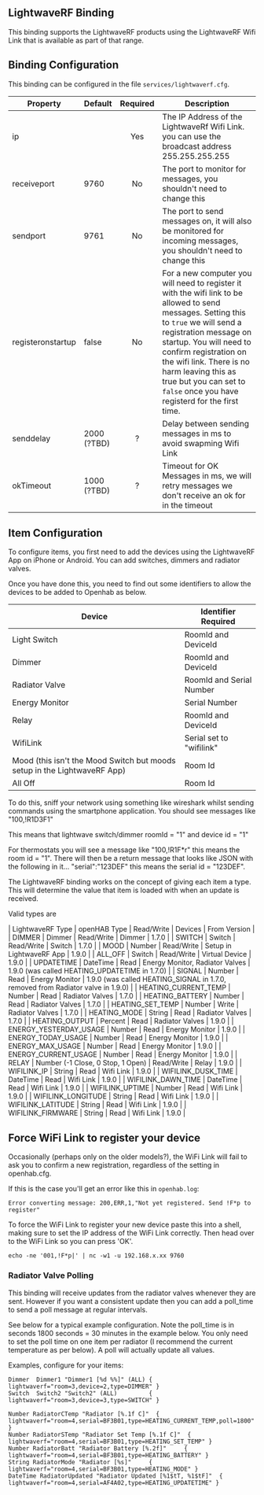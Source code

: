 ## LightwaveRF Binding

This binding supports the LightwaveRF products using the LightwaveRF Wifi Link that is available as part of that range.

## Binding Configuration

This binding can be configured in the file `services/lightwaverf.cfg`.

| Property | Default | Required | Description |
|----------|---------|:--------:|-------------|
| ip       |         |   Yes    | The IP Address of the LightwaveRf Wifi Link. you can use the broadcast address 255.255.255.255 |
| receiveport | 9760 |   No     | The port to monitor for messages, you shouldn't need to change this |
| sendport | 9761    |   No     | The port to send messages on, it will also be monitored for incoming messages, you shouldn't need to change this |
| registeronstartup | false | No | For a new computer you will need to register it with the wifi link to be allowed to send messages.  Setting this to `true` we will send a registration message on startup. You will need to confirm registration on the wifi link. There is no harm leaving this as true but you can set to `false` once you have registerd for the first time. |
| senddelay |  2000 (?TBD) | ?  | Delay between sending messages in ms to avoid swapming Wifi Link |
| okTimeout | 1000 (?TBD) |  ?  | Timeout for OK Messages in ms, we will retry messages we don't receive an ok for in the timeout |

## Item Configuration

To configure items, you first need to add the devices using the LightwaveRF App on iPhone or Android. You can add switches, dimmers and radiator valves.

Once you have done this, you need to find out some identifiers to allow the devices to be added to Openhab as below. 

| Device | Identifier Required | 
|--------|---------------------|
| Light Switch | RoomId and DeviceId |
| Dimmer | RoomId and DeviceId |
| Radiator Valve | RoomId and Serial Number |
| Energy Monitor | Serial Number |
| Relay | RoomId and DeviceId |
| WifiLink | Serial set to "wifilink" |
| Mood (this isn't the Mood Switch but moods setup in the LightwaveRF App) | Room Id |
| All Off | Room Id |

To do this, sniff your network using something like wireshark whilst sending commands using the smartphone application. You should see messages like "100,!R1D3F1"

This means that lightwave switch/dimmer roomId = "1" and device id = "1"

For thermostats you will see a message like "100,!R1F*r" this means the room id = "1". There will then be a return message that looks like JSON with the following in it... "serial":"123DEF" this means the serial id = "123DEF".

The LightwaveRF binding works on the concept of giving each item a type. This will determine the value that item is loaded with when an update is received.

Valid types are

| LightwaveRF Type | openHAB Type | Read/Write | Devices | From Version |
| DIMMER | Dimmer | Read/Write | Dimmer | 1.7.0 |
| SWITCH | Switch | Read/Write | Switch | 1.7.0 |
| MOOD | Number | Read/Write | Setup in LightwaveRF App | 1.9.0 |
| ALL_OFF | Switch | Read/Write | Virtual Device | 1.9.0 |
| UPDATETIME | DateTime | Read | Energy Monitor, Radiator Valves | 1.9.0 (was called HEATING_UPDATETIME in 1.7.0) |
| SIGNAL | Number | Read | Energy Monitor | 1.9.0 (was called HEATING_SIGNAL in 1.7.0, removed from Radiator valve in 1.9.0) |
| HEATING_CURRENT_TEMP | Number | Read | Radiator Valves | 1.7.0 |
| HEATING_BATTERY | Number | Read | Radiator Valves | 1.7.0 |
| HEATING_SET_TEMP | Number | Write | Radiator Valves | 1.7.0 |
| HEATING_MODE | String | Read | Radiator Valves | 1.7.0 |
| HEATING_OUTPUT | Percent | Read | Radiator Valves | 1.9.0 |
| ENERGY_YESTERDAY_USAGE | Number | Read | Energy Monitor | 1.9.0 |
| ENERGY_TODAY_USAGE | Number | Read | Energy Monitor | 1.9.0 |
| ENERGY_MAX_USAGE | Number | Read | Energy Monitor | 1.9.0 |
| ENERGY_CURRENT_USAGE | Number | Read | Energy Monitor | 1.9.0 |
| RELAY | Number (-1 Close, 0 Stop, 1 Open) | Read/Write | Relay | 1.9.0 |
| WIFILINK_IP | String | Read | Wifi Link | 1.9.0 |
| WIFILINK_DUSK_TIME | DateTime | Read | Wifi Link | 1.9.0 |
| WIFILINK_DAWN_TIME | DateTime | Read | Wifi Link | 1.9.0 |
| WIFILINK_UPTIME | Number | Read | Wifi Link | 1.9.0 |
| WIFILINK_LONGITUDE | String | Read | Wifi Link | 1.9.0 |
| WIFILINK_LATITUDE | String | Read | Wifi Link | 1.9.0 |
| WIFILINK_FIRMWARE | String | Read | Wifi Link | 1.9.0 |

## Force WiFi Link to register your device

Occasionally (perhaps only on the older models?), the WiFi Link will fail to ask you to confirm a new registration, regardless of the setting in openhab.cfg.

If this is the case you'll get an error like this in `openhab.log`:

```
Error converting message: 200,ERR,1,"Not yet registered. Send !F*p to register"
```

To force the WiFi Link to register your new device paste this into a shell, making sure to set the IP address of the WiFi Link correctly. Then head over to the WiFi Link so you can press 'OK'.

```
echo -ne '001,!F*p|' | nc -w1 -u 192.168.x.xx 9760
```

### Radiator Valve Polling 

This binding will receive updates from the radiator valves whenever they are sent. However if you want a consistent update then you can add a poll_time to send a poll message at regular intervals. 

See below for a typical example configuration. Note the poll_time is in seconds 1800 seconds = 30 minutes in the example below. You only need to set the poll time on one item per radiator (I recommend the current temperature as per below). A poll will actually update all values.

Examples, configure for your items:

```
Dimmer  Dimmer1 "Dimmer1 [%d %%]" (ALL) { lightwaverf="room=3,device=2,type=DIMMER" }
Switch  Switch2 "Switch2" (ALL)         { lightwaverf="room=3,device=3,type=SWITCH" }

Number RadiatorCTemp "Radiator [%.1f C]"  { lightwaverf="room=4,serial=BF3B01,type=HEATING_CURRENT_TEMP,poll=1800" }
Number RadiatorSTemp "Radiator Set Temp [%.1f C]"  { lightwaverf="room=4,serial=BF3B01,type=HEATING_SET_TEMP" }
Number RadiatorBatt "Radiator Battery [%.2f]"     { lightwaverf="room=4,serial=BF3B01,type=HEATING_BATTERY" }
String RadiatorMode "Radiator [%s]"     { lightwaverf="room=4,serial=BF3B01,type=HEATING_MODE" }
DateTime RadiatorUpdated "Radiator Updated [%1$tT, %1$tF]"  { lightwaverf="room=4,serial=AF4A02,type=HEATING_UPDATETIME" }
```
